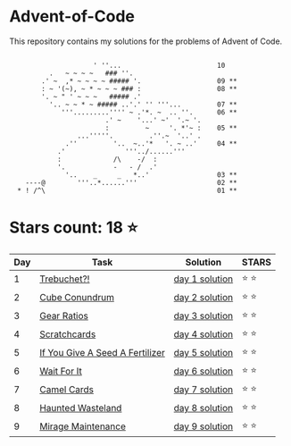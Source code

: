 # Advent-of-Code
This repository contains my solutions for the problems of Advent of Code.

```

                     ' ''...                        10
          .   ~ ~ ~ ~   ### ''.
        .' ~  ,* ~ ~ ~ ~ ##### '.                   09 **
        : ~ '(~), ~ * ~ ~ ~ ### :                   08 **
        '. ~ " ' ~ ~ ~   ##### .'
          '.. ~ ~ * ~ ##### ..'.' '' '''...         07 **
             '''.........'''' ~ .'*. ~  .. ''.      06 **
                        .' ~    '...' ~'  '.~ '.   
                        :         ~     '. *'~ :    05 ** 
                 ...'''''.         .''.~  '..' .   
              .''         '..  ~..'*   '. ~ ..'     04 **
            .'               '''../......'''               
            :             /\    -/  :               
            '.            -   - /  .'
              '..    _     _   *..'                 03 **
    ----@        '''..*......'''                    02 **
  * ! /^\                                           01 **

```

# Stars count: 18 :star:

Day | Task | Solution | STARS |
------------ | ------------ | ------------- | ------------- |
1 |[Trebuchet?!](./day-01) |[day 1 solution](./day-01/Program.cs) | :star: :star: |
2 |[Cube Conundrum](./day-02) |[day 2 solution](./day-02/Program.cs) | :star: :star: |
3 |[Gear Ratios](./day-03) |[day 3 solution](./day-03/Program.cs) | :star: :star: |
4 |[Scratchcards](./day-04) |[day 4 solution](./day-04/Program.cs) | :star: :star: |
5 |[If You Give A Seed A Fertilizer](./day-05) |[day 5 solution](./day-05/Program.cs) | :star: :star: |
6 |[Wait For It](./day-06) |[day 6 solution](./day-06/Program.cs) | :star: :star: |
7 |[Camel Cards](./day-07) |[day 7 solution](./day-07/Program.cs) | :star: :star: |
8 |[Haunted Wasteland](./day-08) |[day 8 solution](./day-08/Program.cs) | :star: :star: |
9 |[Mirage Maintenance](./day-09) |[day 9 solution](./day-09/Program.cs) | :star: :star: |
